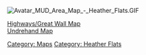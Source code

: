 ![](Avatar_MUD_Area_Map_-_Heather_Flats.GIF "Avatar_MUD_Area_Map_-_Heather_Flats.GIF")

[Highways/Great Wall Map](Highways/Great_Wall_Map "wikilink")  
[Undrehand Map](Undrehand_Map "wikilink")  

[Category: Maps](Category:_Maps "wikilink") [Category: Heather
Flats](Category:_Heather_Flats "wikilink")
